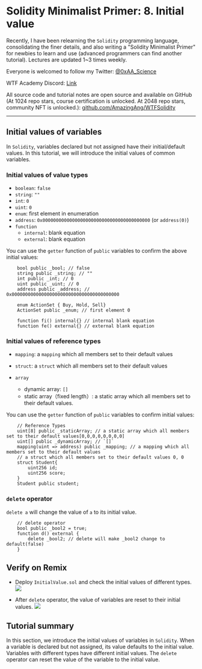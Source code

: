 # Solidity Minimalist Primer: 8. Initial value

Recently, I have been relearning the `Solidity` programming language, consolidating the finer details, and also writing a "Solidity Minimalist Primer" for newbies to learn and use (advanced programmers can find another tutorial). Lectures are updated 1~3 times weekly. 

Everyone is welcomed to follow my Twitter: [@0xAA_Science](https://twitter.com/0xAA_Science)

WTF Academy Discord: [Link](https://discord.gg/5akcruXrsk)

All source code and tutorial notes are open source and available on GitHub (At 1024 repo stars, course certification is unlocked. At 2048 repo stars, community NFT is unlocked.): [github.com/AmazingAng/WTFSolidity](https://github.com/AmazingAng/WTFSolidity)

-----

## Initial values of variables

In `Solidity`, variables declared but not assigned have their initial/default values. In this tutorial, we will introduce the initial values of common variables.

### Initial values of value types

- `boolean`: `false`
- `string`: `""`
- `int`: `0`
- `uint`: `0`
- `enum`: first element in enumeration
- `address`: `0x0000000000000000000000000000000000000000` (or `address(0)`)
- `function`
    - `internal`: blank equation
    - `external`: blank equation

You can use the `getter` function of `public` variables to confirm the above initial values:

```solidity
    bool public _bool; // false
    string public _string; // ""
    int public _int; // 0
    uint public _uint; // 0
    address public _address; // 0x0000000000000000000000000000000000000000

    enum ActionSet { Buy, Hold, Sell}
    ActionSet public _enum; // first element 0

    function fi() internal{} // internal blank equation
    function fe() external{} // external blank equation
```

### Initial values of reference types
- `mapping`: a `mapping` which all members set to their default values
- `struct`: a `struct` which all members set to their default values

- `array`
    - dynamic array: `[]`
    - static array（fixed length）: a static array which all members set to their default values.

You can use the `getter` function of `public` variables to confirm initial values:

```solidity
    // Reference Types
    uint[8] public _staticArray; // a static array which all members set to their default values[0,0,0,0,0,0,0,0]
    uint[] public _dynamicArray; // `[]`
    mapping(uint => address) public _mapping; // a mapping which all members set to their default values
    // a struct which all members set to their default values 0, 0
    struct Student{
        uint256 id;
        uint256 score; 
    }
    Student public student;
```

### `delete` operator
`delete a` will change the value of `a` to its initial value.
```solidity
    // delete operator
    bool public _bool2 = true; 
    function d() external {
        delete _bool2; // delete will make _bool2 change to default(false)
    }
```

## Verify on Remix
- Deploy `InitialValue.sol` and check the initial values of different types.
![](./img/8-1_en.jpg)

- After `delete` operator, the value of variables are reset to their initial values.
![](./img/8-2_en.jpg)

## Tutorial summary

In this section, we introduce the initial values of variables in `Solidity`. When a variable is declared but not assigned, its value defaults to the initial value. Variables with different types have different initial values. The `delete` operator can reset the value of the variable to the initial value.
